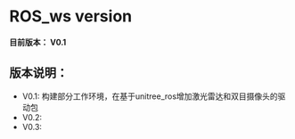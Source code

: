 # ROS_ws version

**目前版本： V0.1**

## 版本说明：
- V0.1: 构建部分工作环境，在基于unitree_ros增加激光雷达和双目摄像头的驱动包       
- V0.2: 
- V0.3: 

